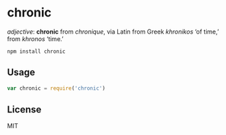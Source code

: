 # chronic

*adjective*: **chronic** from *chronique*, via Latin from Greek *khronikos* ‘of time,’ from *khronos* ‘time.’

```
npm install chronic
```

## Usage

``` js
var chronic = require('chronic')
```

## License

MIT